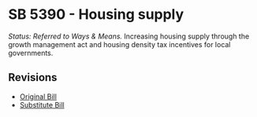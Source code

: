 # SB 5390 - Housing supply
*Status: Referred to Ways & Means.*
Increasing housing supply through the growth management act and housing density tax incentives for local governments.

## Revisions
* [Original Bill](1/)
* [Substitute Bill](S/)